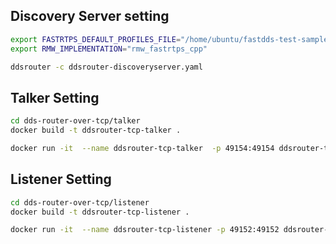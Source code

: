 
## Discovery Server setting

```bash
export FASTRTPS_DEFAULT_PROFILES_FILE="/home/ubuntu/fastdds-test-samples/dds-router-only-over-tcp/fastdds-ds.xml"
export RMW_IMPLEMENTATION="rmw_fastrtps_cpp"

ddsrouter -c ddsrouter-discoveryserver.yaml
```


## Talker Setting

```bash
cd dds-router-over-tcp/talker
docker build -t ddsrouter-tcp-talker .
```

```bash
docker run -it  --name ddsrouter-tcp-talker  -p 49154:49154 ddsrouter-tcp-talker:latest ros2 run demo_nodes_cpp talker 
```

## Listener Setting

```bash
cd dds-router-over-tcp/listener
docker build -t ddsrouter-tcp-listener .
```

```bash
docker run -it  --name ddsrouter-tcp-listener -p 49152:49152 ddsrouter-tcp-listener:latest ros2 run demo_nodes_cpp listener 
```
